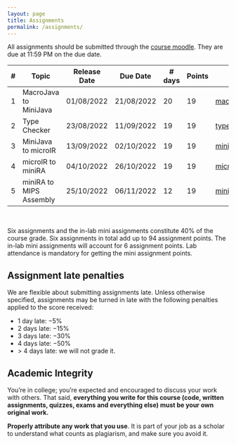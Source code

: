 ```yaml
---
layout: page
title: Assignments
permalink: /assignments/
---
```


All assignments should be submitted through the [course
moodle](https://courses.iitm.ac.in/course/view.php?id=4939). They are due at
11:59 PM on the due date.

| # | Topic | Release Date | Due Date | # days | Points | Link |
|--:|-------|--------------|----------|--------|--------|------|
| 1 | MacroJava to MiniJava | 01/08/2022 | 21/08/2022 | 20 | 19 | [macro_to_mini](/cs3300_m22/assignments/macro_to_mini.html) |
| 2 | Type Checker          | 23/08/2022 | 11/09/2022 | 19 | 19 | [typechecker](/cs3300_m22/assignments/typechecker.html) |
| 3 | MiniJava to microIR   | 13/09/2022 | 02/10/2022 | 19 | 19 | [mini_to_micro](/cs3300_m22/assignments/mini_to_micro.html) |
| 4 | microIR to miniRA     | 04/10/2022 | 26/10/2022 | 19 | 19 | [micro_to_mini](/cs3300_m22/assignments/micro_to_mini.html) |
| 5 | miniRA to MIPS Assembly| 25/10/2022 | 06/11/2022 | 12 | 19 | [miniRA_to_mips](/cs3300_m22/assignments/miniRA_to_mips.html) |

<br/>

Six assignments and the in-lab mini assignments constitute 40% of the course
grade. Six assignments in total add up to 94 assignment points. The in-lab mini
assignments will account for 6 assignment points. Lab attendance is mandatory
for getting the mini assignment points.

## Assignment late penalties

We are flexible about submitting assignments late. Unless otherwise specified,
assignments may be turned in late with the following penalties applied to the
score received:

* 1 day late: −5%
* 2 days late: −15%
* 3 days late: −30%
* 4 days late: −50%
* &gt; 4 days late: we will not grade it. 

## Academic Integrity

You’re in college; you’re expected and encouraged to discuss your work with
others. That said, **everything you write for this course (code, written
assignments, quizzes, exams and everything else) must be your own original
work.**

**Properly attribute any work that you use**. It is part of your job as a
scholar to understand what counts as plagiarism, and make sure you avoid it.
